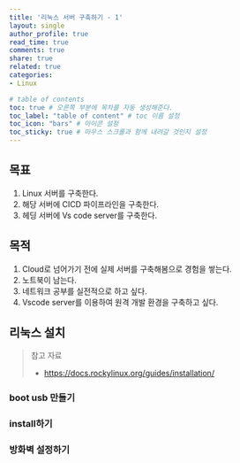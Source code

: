 ```yaml
---
title: '리눅스 서버 구축하기 - 1'
layout: single
author_profile: true
read_time: true
comments: true
share: true
related: true
categories:
- Linux

# table of contents
toc: true # 오른쪽 부분에 목차를 자동 생성해준다.
toc_label: "table of content" # toc 이름 설정
toc_icon: "bars" # 아이콘 설정
toc_sticky: true # 마우스 스크롤과 함께 내려갈 것인지 설정
---
```


## 목표
1. Linux 서버를 구축한다.
2. 해당 서버에 CICD 파이프라인을 구축한다.
3. 헤딩 서버에 Vs code server를 구축한다.

## 목적
1. Cloud로 넘어가기 전에 실제 서버를 구축해봄으로 경험을 쌓는다.
2. 노트북이 남는다.
3. 네트워크 공부를 실전적으로 하고 싶다.
4. Vscode server를 이용하여 원격 개발 환경을 구축하고 싶다.

## 리눅스 설치
> 참고 자료
> - https://docs.rockylinux.org/guides/installation/

### boot usb 만들기

### install하기

### 방화벽 설정하기